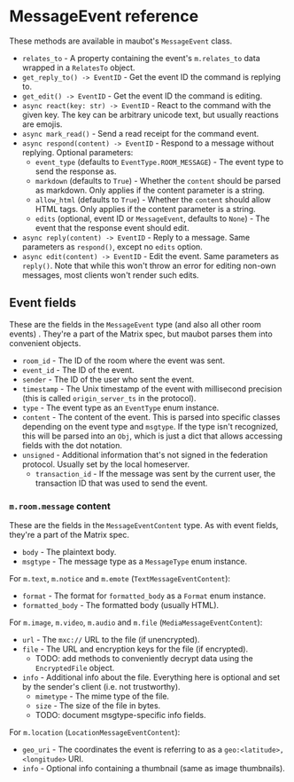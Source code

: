 # MessageEvent reference

These methods are available in maubot's `MessageEvent` class.

* `relates_to` - A property containing the event's `m.relates_to` data wrapped
  in a `RelatesTo` object.
* `get_reply_to() -> EventID` - Get the event ID the command is replying to.
* `get_edit() -> EventID` - Get the event ID the command is editing.
* `async react(key: str) -> EventID` - React to the command with the given key.
  The key can be arbitrary unicode text, but usually reactions are emojis.
* `async mark_read()` - Send a read receipt for the command event.
* `async respond(content) -> EventID` - Respond to a message without replying.
  Optional parameters:
  * `event_type` (defaults to `EventType.ROOM_MESSAGE`) - The event type to send
    the response as.
  * `markdown` (defaults to `True`) - Whether the `content` should be parsed as
    markdown. Only applies if the content parameter is a string.
  * `allow_html` (defaults to `True`) - Whether the `content` should allow HTML
    tags. Only applies if the content parameter is a string.
  * `edits` (optional, event ID or `MessageEvent`, defaults to `None`) - The
    event that the response event should edit.
* `async reply(content) -> EventID` - Reply to a message. Same parameters as
  `respond()`, except no `edits` option.
* `async edit(content) -> EventID` - Edit the event. Same parameters
  as `reply()`. Note that while this won't throw an error for editing non-own
  messages, most clients won't render such edits.

## Event fields

These are the fields in the `MessageEvent` type (and also all other room events)
. They're a part of the Matrix spec, but maubot parses them into convenient
objects.

* `room_id` - The ID of the room where the event was sent.
* `event_id` - The ID of the event.
* `sender` - The ID of the user who sent the event.
* `timestamp` - The Unix timestamp of the event with millisecond precision (this
  is called `origin_server_ts` in the protocol).
* `type` - The event type as an `EventType` enum instance.
* `content` - The content of the event. This is parsed into specific classes
  depending on the event type and `msgtype`. If the type isn't recognized, this
  will be parsed into an `Obj`, which is just a dict that allows accessing
  fields with the dot notation.
* `unsigned` - Additional information that's not signed in the federation
  protocol. Usually set by the local homeserver.
  * `transaction_id` - If the message was sent by the current user, the
    transaction ID that was used to send the event.

### `m.room.message` content

These are the fields in the `MessageEventContent` type. As with event fields,
they're a part of the Matrix spec.

* `body` - The plaintext body.
* `msgtype` - The message type as a `MessageType` enum instance.

For `m.text`, `m.notice` and `m.emote` (`TextMessageEventContent`):

* `format` - The format for `formatted_body` as a `Format` enum instance.
* `formatted_body` - The formatted body (usually HTML).

For `m.image`, `m.video`, `m.audio` and `m.file` (`MediaMessageEventContent`):

* `url` - The `mxc://` URL to the file (if unencrypted).
* `file` - The URL and encryption keys for the file (if encrypted).
  * TODO: add methods to conveniently decrypt data using the `EncryptedFile`
    object.
* `info` - Additional info about the file. Everything here is optional and set
  by the sender's client (i.e. not trustworthy).
  * `mimetype` - The mime type of the file.
  * `size` - The size of the file in bytes.
  * TODO: document msgtype-specific info fields.

For `m.location` (`LocationMessageEventContent`):

* `geo_uri` - The coordinates the event is referring to as
  a `geo:<latitude>,<longitude>` URI.
* `info` - Optional info containing a thumbnail (same as image thumbnails).
